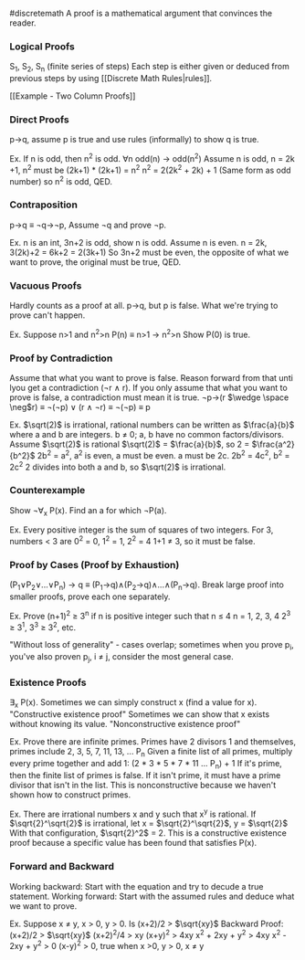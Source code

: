 #discretemath 
A proof is a mathematical argument that convinces the reader.

### Logical Proofs
S<sub>1</sub>, S<sub>2</sub>, S<sub>n</sub> (finite series of steps)
Each step is either given or deduced from previous steps by using [[Discrete Math Rules|rules]].

[[Example - Two Column Proofs]]

### Direct Proofs
p→q, assume p is true and use rules (informally) to show q is true. 

Ex. If n is odd, then n<sup>2</sup> is odd. 
∀n odd(n) → odd(n<sup>2</sup>)
Assume n is odd, n = 2k +1, n<sup>2</sup> must be (2k+1) * (2k+1) = n<sup>2</sup>
n<sup>2</sup> = 2(2k<sup>2</sup> + 2k) + 1 (Same form as odd number) so 
n<sup>2</sup> is odd, QED. 

### Contraposition
p→q ≡ ¬q→¬p, Assume ¬q and prove ¬p.

Ex. n is an int, 3n+2 is odd, show n is odd. 
Assume n is even. n = 2k, 3(2k)+2 = 6k+2 = 2(3k+1)
So 3n+2 must be even, the opposite of what we want to prove, the original must be true, QED.

### Vacuous Proofs
Hardly counts as a proof at all. p→q, but p is false. What we're trying to prove can't happen.

Ex. Suppose n>1 and n<sup>2</sup>>n 
P(n) ≡ n>1 → n<sup>2</sup>>n 
Show P(0) is true.

### Proof by Contradiction
Assume that what you want to prove is false. Reason forward from that unti lyou get a contradiction ($\neg$r $\wedge$ r). If you only assume that what you want to prove is false, a contradiction must mean it is true. 
$\neg$p$\rightarrow$(r $\wedge \space \neg$r) ≡ ¬(¬p) ∨ (r ∧ ¬r) ≡ ¬(¬p) ≡ p

Ex. $\sqrt(2)$ is irrational, rational numbers can be written as $\frac{a}{b}$ where a and b are integers. b $\neq$ 0; a, b have no common factors/divisors.
Assume $\sqrt(2)$ is rational $\sqrt(2)$ = $\frac{a}{b}$, so 2 = $\frac{a^2}{b^2}$ 
2b<sup>2</sup> = a<sup>2</sup>, a<sup>2</sup> is even, a must be even. a must be 2c. 
2b<sup>2</sup> = 4c<sup>2</sup>, b<sup>2</sup> = 2c<sup>2</sup>
2 divides into both a and b, so $\sqrt(2)$ is irrational.

### Counterexample
Show ¬∀<sub>x</sub> P(x). Find an a for which ¬P(a).

Ex. Every positive integer is the sum of squares of two integers.
For 3, numbers < 3 are 0<sup>2</sup> = 0, 1<sup>2</sup> = 1, 2<sup>2</sup> = 4
1+1 $\neq$ 3, so it must be false.

### Proof by Cases (Proof by Exhaustion)
(P<sub>1</sub>∨P<sub>2</sub>∨...∨P<sub>n</sub>) → q ≡ (P<sub>1</sub>→q)∧(P<sub>2</sub>→q)∧...∧(P<sub>n</sub>→q). Break large proof into smaller proofs, prove each one separately.

Ex. Prove (n+1)<sup>2</sup> $\ge$ 3<sup>n</sup> if n is positive integer such that n $\le$ 4
n = 1, 2, 3, 4
2<sup>3</sup> $\ge$ 3<sup>1</sup>, 3<sup>3</sup> $\ge$ 3<sup>2</sup>, etc. 

"Without loss of generality" - cases overlap; sometimes when you prove p<sub>i</sub>, you've also proven p<sub>j</sub>, 
i $\neq$ j, consider the most general case.

### Existence Proofs
∃<sub>x</sub> P(x). 
Sometimes we can simply construct x (find a value for x). "Constructive existence proof"
Sometimes we can show that x exists without knowing its value. "Nonconstructive existence proof"

Ex. Prove there are infinite primes. 
Primes have 2 divisors 1 and themselves, primes include 2, 3, 5, 7, 11, 13, ... P<sub>n</sub>
Given a finite list of all primes, multiply every prime together and add 1:
(2 * 3 * 5 * 7 * 11 ... P<sub>n</sub>) + 1
If it's prime, then the finite list of primes is false. If it isn't prime, it must have a prime divisor that isn't in the list. This is nonconstructive because we haven't shown how to construct primes.

Ex. There are irrational numbers x and y such that x<sup>y</sup> is rational.
If  $\sqrt{2}^\sqrt{2}$ is irrational, let x = $\sqrt{2}^\sqrt{2}$, y = $\sqrt{2}$
With that configuration, $\sqrt{2}^2$ = 2. 
This is a constructive existence proof because a specific value has been found that satisfies P(x). 

### Forward and Backward
Working backward: Start with the equation and try to decude a true statement. 
Working forward: Start with the assumed rules and deduce what we want to prove.

Ex. Suppose x $\neq$ y, x > 0, y > 0. 
Is (x+2)/2 > $\sqrt{xy}$ 
Backward Proof:
(x+2)/2 > $\sqrt{xy}$
(x+2)<sup>2</sup>/4 > xy
(x+y)<sup>2</sup> > 4xy
x<sup>2</sup> + 2xy + y<sup>2</sup> > 4xy
x<sup>2</sup> - 2xy + y<sup>2</sup> > 0
(x-y)<sup>2</sup> > 0, true when x >0, y > 0, x $\neq$ y






